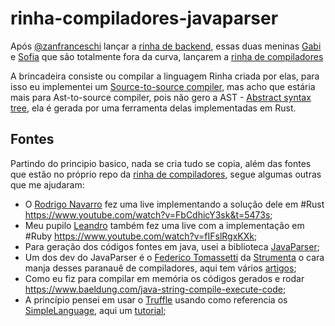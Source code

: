 # rinha-compiladores-javaparser

Após [@zanfranceschi](https://twitter.com/zanfranceschi) lançar a [rinha de backend](https://github.com/zanfranceschi/rinha-de-backend-2023-q3), essas duas meninas [Gabi](https://twitter.com/algebraic_gabi) e [Sofia](https://twitter.com/algebraic_sofia) que são totalmente fora da curva, lançarem a [rinha de compiladores](https://github.com/aripiprazole/rinha-de-compiler)

A brincadeira consiste ou compilar a linguagem Rinha criada por elas, para isso eu implementei um [Source-to-source compiler](https://en.wikipedia.org/wiki/Source-to-source_compiler), mas acho que estária mais para Ast-to-source compiler, pois não gero a AST - [Abstract syntax tree](https://en.wikipedia.org/wiki/Abstract_syntax_tree), ela é gerada por uma ferramenta delas implementadas em Rust.

 

## Fontes

Partindo do principio basico, nada se cria tudo se copia, além das fontes que estão no próprio repo da [rinha de compiladores](https://github.com/aripiprazole/rinha-de-compiler), segue algumas outras que me ajudaram: 

* O [Rodrigo Navarro](https://twitter.com/rdrnavarro) fez uma live implementando a solução dele em #Rust https://www.youtube.com/watch?v=FbCdhicY3sk&t=5473s;
* Meu pupilo [Leandro](https://twitter.com/leandronsp) também fez uma live com a implementação em #Ruby  https://www.youtube.com/watch?v=fIFslRgxKXk;
* Para geração dos códigos fontes em java, usei a biblioteca [JavaParser](https://javaparser.org);
* Um dos dev do JavaParser é o [Federico Tomassetti](https://twitter.com/ftomasse) da [Strumenta](https://strumenta.com/) o cara manja desses paranauê de compiladores, aqui tem vários [artigos](https://tomassetti.me/?_ga=2.191813482.1372844612.1694702004-395410319.1694702004);
* Como eu fiz para compilar em memória os códigos gerados e rodar https://www.baeldung.com/java-string-compile-execute-code;
* A princípio pensei em usar o [Truffle](https://www.graalvm.org/latest/graalvm-as-a-platform/language-implementation-framework/) usando como referencia os [SimpleLanguage](https://www.graalvm.org/latest/graalvm-as-a-platform/implement-language), aqui um [tutorial](https://www.graalvm.org/latest/graalvm-as-a-platform/language-implementation-framework/LanguageTutorial/);


